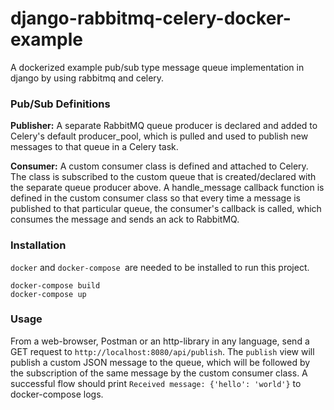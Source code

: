 # django-rabbitmq-celery-docker-example
A dockerized example pub/sub type message queue implementation in django by using rabbitmq and celery. 


### Pub/Sub Definitions

**Publisher:** A separate RabbitMQ queue producer is declared and added to Celery's default producer_pool, which is pulled and used to publish new messages to that queue in a Celery task.

**Consumer:** A custom consumer class is defined and attached to Celery. The class is subscribed to the custom queue that is created/declared with the separate queue producer above. A handle_message callback function is defined in the custom consumer class so that every time a message is published to that particular queue, the consumer's callback is called, which consumes the message and sends an ack to RabbitMQ.


### Installation
`docker` and `docker-compose `are needed to be installed to run this project.

```shell
docker-compose build
docker-compose up
```

### Usage
From a web-browser, Postman or an http-library in any language, send a GET request to `http://localhost:8080/api/publish`. The `publish` view will publish a custom JSON message to the queue, which will be followed by the subscription of the same message by the custom consumer class. A successful flow should print `Received message: {'hello': 'world'}` to docker-compose logs.
